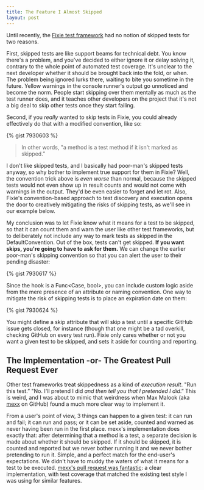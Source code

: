 ```yaml
---
title: The Feature I Almost Skipped
layout: post
---
```

Until recently, the [Fixie test framework](https://github.com/fixie/fixie) had no notion of skipped tests for two reasons.

First, skipped tests are like support beams for technical debt. You know there's a problem, and you've decided to either ignore it or delay solving it, contrary to the whole point of automated test coverage. It's unclear to the next developer whether it should be brought back into the fold, or when. The problem being ignored lurks there, waiting to bite you sometime in the future. Yellow warnings in the console runner's output go unnoticed and become the norm. People start skipping over them mentally as much as the test runner does, and it teaches other developers on the project that it's not a big deal to skip other tests once they start failing.

Second, if you _really_ wanted to skip tests in Fixie, you could already effectively do that with a modified convention, like so:

{% gist 7930603 %}

> In other words, "a method is a test method if it isn't marked as skipped.&#8221;

I don't like skipped tests, and I basically had poor-man's skipped tests anyway, so why bother to implement true support for them in Fixie? Well, the convention trick above is _even worse_ than normal, because the skipped tests would not even show up in result counts and would not come with warnings in the output. They'd be even easier to forget and let rot. Also, Fixie's convention-based approach to test discovery and execution opens the door to creatively mitigating the risks of skipping tests, as we'll see in our example below.

My conclusion was to let Fixie know what it means for a test to be skipped, so that it can count them and warn the user like other test frameworks, but to deliberately not include any way to mark tests as skipped in the DefaultConvention. Out of the box, tests can't get skipped. **If you want skips, you're going to have to ask for them.** We can change the earlier poor-man's skipping convention so that you can alert the user to their pending disaster:

{% gist 7930617 %}

Since the hook is a Func<Case, bool>, you can include custom logic aside from the mere presence of an attribute or naming convention. One way to mitigate the risk of skipping tests is to place an expiration date on them:

{% gist 7930624 %}

You might define a skip attribute that will skip a test until a specific GitHub issue gets closed, for instance (though that one might be a tad overkill, checking GitHub on every test run). Fixie only cares whether or not you want a given test to be skipped, and sets it aside for counting and reporting.

## The Implementation -or- The Greatest Pull Request Ever

Other test frameworks treat skippedness as a kind of _execution result_. "Run this test.&#8221; "No. I'll pretend I did _and then tell you that I pretended I did_.&#8221; This is weird, and I was about to mimic that weirdness when Max Malook (aka [mexx](https://github.com/mexx) on GitHub) found a much more clear way to implement it.

From a user's point of view, 3 things can happen to a given test: it can run and fail; it can run and pass; or it can be set aside, counted and warned as never having been run in the first place. mexx's implementation does exactly that: after determining that a method is a test, a separate decision is made about whether it should be skipped. If it should be skipped, it is counted and reported but we never bother running it and we never bother pretending to run it. Simple, and a perfect match for the end-user's expectations. We didn't have to muddy the waters of what it means for a test to be executed. [mexx's pull request was fantastic](https://github.com/fixie/fixie/pull/24/files): a clear implementation, with test coverage that matched the existing test style I was using for similar features.